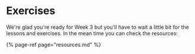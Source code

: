 # Exercises

We're glad you're ready for Week 3 but you'll have to wait a little bit for the lessons and exercises. In the mean time you can check the resources:

{% page-ref page="resources.md" %}




